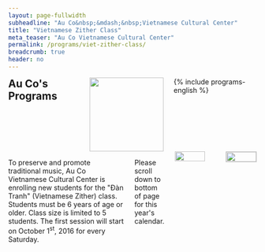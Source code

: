 ```yaml
---
layout: page-fullwidth
subheadline: "Au Co&nbsp;&mdash;&nbsp;Vietnamese Cultural Center"
title: "Vietnamese Zither Class"
meta_teaser: "Au Co Vietnamese Cultural Center"
permalink: /programs/viet-zither-class/
breadcrumb: true
header: no
---
```

<!--more-->
<div class="row">
<div class="medium-4 medium-push-8 columns">
<h2 style="margin: 0px">Au Co's Programs</h2>
<img width="150" src="{{ site.urlimg }}auco-logo.png">
{% include programs-english %}
</div><!-- /.medium-4.columns -->
<div class="medium-8 medium-pull-4 columns" markdown="1">

To preserve and promote traditional music, Au Co Vietnamese Cultural Center is enrolling new students for the "Đàn Tranh" (Vietnamese Zither) class. Students must be 6 years of age or older. Class size is limited to 5 students. The first session will start on October 1<sup>st</sup>, 2016 for every Saturday.

Please scroll down to bottom of page for this year's calendar.

<img width="100%" height="auto" align="center" alt="" src="{{ site.url }}/images/Dan Tranh flyer 2016.jpg">
<br /><br />
<img style="display: block; margin-left: auto; margin-right: auto; border: 1px solid #cccccc;" width="100%" height="auto" align="center" alt="" src="{{ site.url }}/files/2016/Zither - Dan Tranh class calendar 16-17.jpg">
</div><!-- /.row -->
